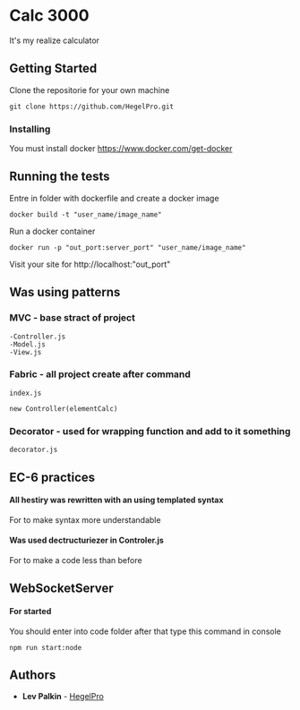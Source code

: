 # Calc 3000

It's my realize calculator

## Getting Started

Clone the repositorie for your own machine

```
git clone https://github.com/HegelPro.git
```

### Installing

You must install docker https://www.docker.com/get-docker

## Running the tests

Entre in folder with dockerfile and create a docker image 

```
docker build -t "user_name/image_name"
```

Run a docker container

```
docker run -p "out_port:server_port" "user_name/image_name" 
```

Visit your site for http://localhost:"out_port"

## Was using patterns

### MVC - base stract of project

```
-Controller.js
-Model.js
-View.js
```
### Fabric - all project create after command

```
index.js

new Controller(elementCalc)
```

### Decorator - used for wrapping function and add to it something

```
decorator.js
```


## EC-6 practices

#### All hestiry was rewritten with an using templated syntax

For to make syntax more understandable

#### Was used dectructuriezer in Controler.js

For to make a code less than before

## WebSocketServer

#### For started

You should enter into code folder after that type this command in console
```
npm run start:node
```

## Authors

* **Lev Palkin** - [HegelPro](https://github.com/HegelPro)